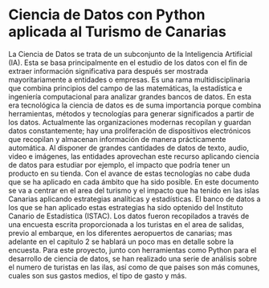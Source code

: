 # Ciencia de Datos con Python aplicada al Turismo de Canarias

La Ciencia de Datos se trata de un subconjunto de la Inteligencia Artificial (IA). Esta
se basa principalmente en el estudio de los datos con el fin de extraer información
significativa para después ser mostrada mayoritariamente a entidades o empresas. Es
una rama multidisciplinaria que combina principios del campo de las matemáticas, la
estadística e ingeniería computacional para analizar grandes bancos de datos.
En esta era tecnológica la ciencia de datos es de suma importancia porque combina
herramientas, métodos y tecnologías para generar significados a partir de los datos.
Actualmente las organizaciones modernas recopilan y guardan datos constantemente;
hay una proliferación de dispositivos electrónicos que recopilan y almacenan información
de manera prácticamente automática. Al disponer de grandes cantidades de datos de
texto, audio, video e imágenes, las entidades aprovechan este recurso aplicando ciencia
de datos para estudiar por ejemplo, el impacto que podría tener un producto en su tienda.
Con el avance de estas tecnologías no cabe duda que se ha aplicado en cada ámbito que
ha sido posible. En este documento se va a centrar en el area del turismo y el impacto que
ha tenido en las islas Canarias aplicando estrategias analíticas y estadísticas. El banco de
datos a los que se han aplicado estas estrategias ha sido optenido del Instituto Canario
de Estadística (ISTAC). Los datos fueron recopilados a través de una encuesta escrita
proporcionada a los turistas en el area de salidas, previo al embarque, en los diferentes
aeropuertos de canarias; mas adelante en el capitulo 2 se hablará un poco mas en detalle
sobre la encuesta.
Para este proyecto, junto con herramientas como Python para el desarrollo de ciencia
de datos, se han realizado una serie de análisis sobre el numero de turistas en las ilas, así
como de que paises son más comunes, cuales son sus gastos medios, el tipo de gasto y
más.
